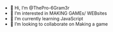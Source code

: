 - 👋 Hi, I’m @ThePro-6Gram3r
- 👀 I’m interested in MAKING GAMEs/ WEBsites
- 🌱 I’m currently learning JavaScript
- 💞️ I’m looking to collaborate on Making a game

<!---
ThePro-6Gram3r/ThePro-6Gram3r is a ✨ special ✨ repository because its `README.md` (this file) appears on your GitHub profile.
You can click the Preview link to take a look at your changes.
--->
